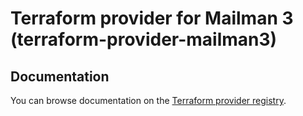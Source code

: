 # Terraform provider for Mailman 3 (terraform-provider-mailman3)

## Documentation

You can browse documentation on the [Terraform provider
registry](https://registry.terraform.io/providers/prologin/mailman3).
